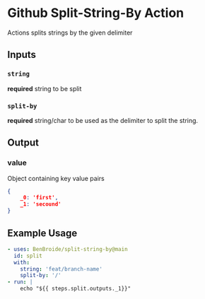# Github Split-String-By Action

Actions splits strings by the given delimiter

## Inputs
### `string`
**required** string to be split
### `split-by`
**required** string/char to be used as the delimiter to split the string.

## Output
### value 
Object containing key value pairs
```json
{
    _0: 'first',
    _1: 'secound'
}
```

## Example Usage

```yml
- uses: BenBroide/split-string-by@main
  id: split
  with:
    string: 'feat/branch-name'
    split-by: '/'
- run: | 
    echo "${{ steps.split.outputs._1}}"
  ```
